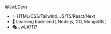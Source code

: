 @JwLDevs
- ✨ HTML/CSS/Tailwind, JS/TS/React/Next
- 🌿 Learning back-end [ Node.js, GO, MongoDB ]
- 🎭 JwL#7117

<!---
JwLDevs/JwLDevs is a ✨ special ✨ repository because its `README.md` (this file) appears on your GitHub profile.
You can click the Preview link to take a look at your changes.
--->
